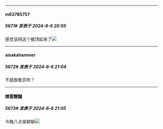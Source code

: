 ﻿
*****

####  m63785757  
##### 5671#       发表于 2024-8-6 20:55

感觉该把这个楼顶起来了<img src="https://static.saraba1st.com/image/smiley/face/141.gif" referrerpolicy="no-referrer">


*****

####  aisakahammer  
##### 5672#       发表于 2024-8-6 21:04

不是致敬京吹？

*****

####  煙雲靉靆  
##### 5673#       发表于 2024-8-6 21:05

今晚八点来聊聊<img src="https://static.saraba1st.com/image/smiley/face2017/009.gif" referrerpolicy="no-referrer">

